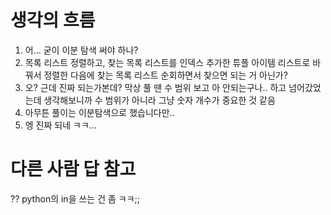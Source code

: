 # 생각의 흐름
1. 어... 굳이 이분 탐색 써야 하나?
2. 목록 리스트 정렬하고,
찾는 목록 리스트를 인덱스 추가한 튜플 아이템 리스트로 바꿔서 정렬한 다음에
찾는 목록 리스트 순회하면서 찾으면 되는 거 아닌가?
3. 오? 근데 진짜 되는가본데?
막상 풀 땐 수 범위 보고 아 안되는구나.. 하고 넘어갔었는데
생각해보니까 수 범위가 아니라 그냥 숫자 개수가 중요한 것 같음
4. 아무튼 풀이는 이분탐색으로 했습니다만..
5. 엥 진짜 되네 ㅋㅋ...

# 다른 사람 답 참고
?? python의 in을 쓰는 건 좀 ㅋㅋ;;
